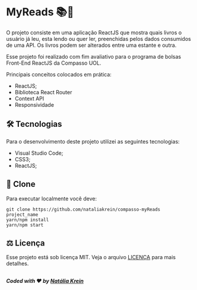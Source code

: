 # MyReads 📚🧡

O projeto consiste em uma aplicação ReactJS que mostra quais livros o usuário já leu, esta lendo ou quer ler, preenchidas pelos dados consumidos de uma API. Os livros podem ser alterados entre uma estante e outra. 

Esse projeto foi realizado com fim avaliativo para o programa de bolsas Front-End ReactJS da Compasso UOL.

Principais conceitos colocados em prática:
<ul>
  <li>ReactJS;</li>
  <li>Biblioteca React Router</li>
  <li>Context API</li>
  <li>Responsividade</li>
</ul> 

## 🛠 Tecnologias
Para o desenvolvimento deste projeto utilizei as seguintes tecnologias:
<ul>
  <li>Visual Studio Code;</li>
  <li>CSS3;</li>
  <li>ReactJS;</li>
</ul>

## 💾 Clone
Para executar localmente você deve:
```
git clone https://github.com/nataliakrein/compasso-myReads project_name
yarn/npm install
yarn/npm start
```

## ⚖ Licença
Esse projeto está sob licença MIT. Veja o arquivo <a href="https://github.com/nataliakrein/compasso-myReads/blob/main/LICENSE">LICENÇA</a> para mais detalhes.
## 
##### Coded with ❤ by <a href="https://github.com/nataliakrein/">Natália Krein</a>






